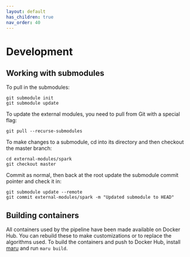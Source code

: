 ```yaml
---
layout: default
has_children: true
nav_order: 40
---
```


# Development

## Working with submodules

To pull in the submodules:

    git submodule init
    git submodule update

To update the external modules, you need to pull from Git with a special flag:

    git pull --recurse-submodules

To make changes to a submodule, cd into its directory and then checkout the master branch:

    cd external-modules/spark 
    git checkout master

Commit as normal, then back at the root update the submodule commit pointer and check it in:

    git submodule update --remote
    git commit external-modules/spark -m "Updated submodule to HEAD"

## Building containers

All containers used by the pipeline have been made available on Docker Hub. You can rebuild these to make customizations or to replace the algorithms used. To build the containers and push to Docker Hub, install [maru](https://github.com/JaneliaSciComp/maru) and run `maru build`.
